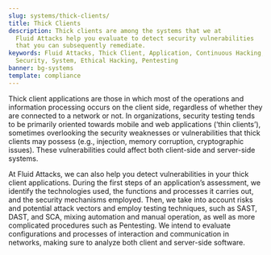 ```yaml
---
slug: systems/thick-clients/
title: Thick Clients
description: Thick clients are among the systems that we at
  Fluid Attacks help you evaluate to detect security vulnerabilities
  that you can subsequently remediate.
keywords: Fluid Attacks, Thick Client, Application, Continuous Hacking,
  Security, System, Ethical Hacking, Pentesting
banner: bg-systems
template: compliance
---
```


<div class="paragraph fw3 f3 lh-2">

Thick client applications are those in which most of the operations and
information processing occurs on the client side, regardless of whether
they are connected to a network or not. In organizations, security
testing tends to be primarily oriented towards mobile and web
applications (‘thin clients’), sometimes overlooking the security
weaknesses or vulnerabilities that thick clients may possess (e.g.,
injection, memory corruption, cryptographic issues). These
vulnerabilities could affect both client-side and server-side systems.

</div>

<div class="paragraph fw3 f3 lh-2">

At Fluid Attacks, we can also help you detect vulnerabilities in your
thick client applications. During the first steps of an application’s
assessment, we identify the technologies used, the functions and
processes it carries out, and the security mechanisms employed. Then, we
take into account risks and potential attack vectors and employ testing
techniques, such as SAST, DAST, and SCA, mixing automation and manual
operation, as well as more complicated procedures such as Pentesting. We
intend to evaluate configurations and processes of interaction and
communication in networks, making sure to analyze both client and
server-side software.

</div>
